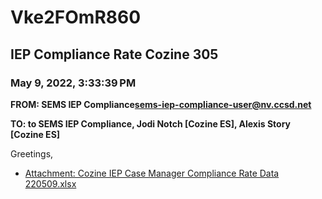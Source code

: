 # Vke2FOmR860
## IEP Compliance Rate Cozine 305
### May 9, 2022, 3:33:39 PM
**FROM: SEMS IEP Compliance<sems-iep-compliance-user@nv.ccsd.net>**

**TO: to SEMS IEP Compliance, Jodi Notch [Cozine ES], Alexis Story [Cozine ES]**


Greetings,  





* [Attachment: Cozine IEP Case Manager Compliance Rate Data 220509.xlsx](Vke2FOmR860-attachment-1.xlsx)
